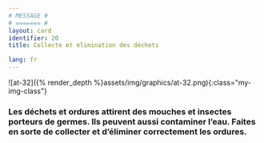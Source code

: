 ```yaml
---
# MESSAGE #
# ======= #
layout: card
identifier: 20
title: Collecte et élimination des déchets

lang: fr
---
```


![at-32]({% render_depth %}assets/img/graphics/at-32.png){:class="my-img-class"}

### Les déchets et ordures attirent des mouches et insectes porteurs de germes. Ils peuvent aussi contaminer l’eau. Faites en sorte de collecter et d’éliminer correctement les ordures.
